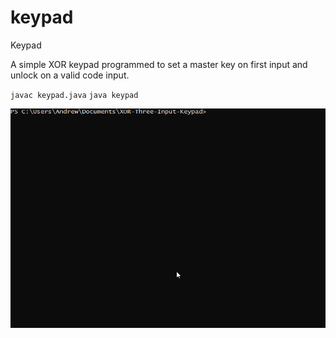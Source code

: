 # keypad
Keypad

A simple XOR keypad programmed to set a master key on first input and unlock on a valid code input.

`javac keypad.java`
`java keypad`

![/assets/img/0NOxSDVwtv.gif](/assets/img/0NOxSDVwtv.gif)